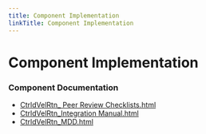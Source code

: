 ```yaml
---
title: Component Implementation
linkTitle: Component Implementation
---
```


# Component Implementation
### Component Documentation

- [CtrldVelRtn_ Peer Review Checklists.html](doc/CtrldVelRtn_%20Peer%20Review%20Checklists.html)
- [CtrldVelRtn_Integration Manual.html](doc/CtrldVelRtn_Integration%20Manual.html)
- [CtrldVelRtn_MDD.html](doc/CtrldVelRtn_MDD.html)

